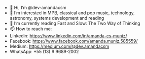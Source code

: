 - 👋 Hi, I’m @dev-amandacsm
- 👀 I’m interested in MPB, classical and pop music, technology, astronomy, systems development and reading
- 🌱 I’m currently reading Fast and Slow: The Two Way of Thinking
- 📫 How to reach me:
- Linkedin: https://www.linkedin.com/in/amanda-cs-muniz/
- Facebook: https://www.facebook.com/amanda.muniz.585559/
- Medium: https://medium.com/@dev.amandacsm
- WhatsApp: +55 (13) 9 9689-2002
